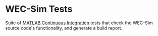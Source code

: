 # WEC-Sim Tests

Suite of [MATLAB Continuous Integration](https://www.mathworks.com/solutions/continuous-integration.html) tests that check the WEC-Sim source code's functionality, and generate a build report. 